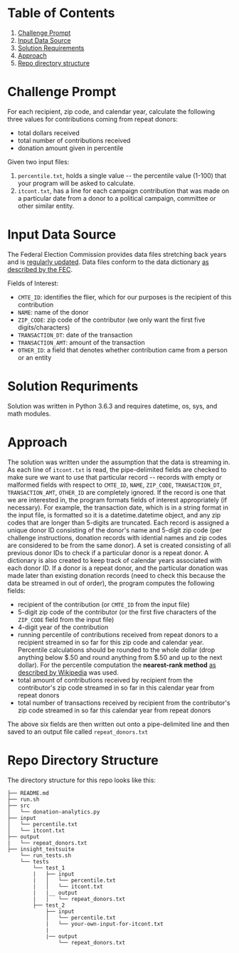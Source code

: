 # Table of Contents
1. [Challenge Prompt](README.md#challenge-prompt)
2. [Input Data Source](README.md#input-data-source)
3. [Solution Requirements](README.md#solution-requirements)
4. [Approach](README.md#approach)
5. [Repo directory structure](README.md#repo-directory-structure)

# Challenge Prompt
For each recipient, zip code, and calendar year, calculate the following three values for contributions coming from repeat donors:
* total dollars received
* total number of contributions received
* donation amount given in percentile

Given two input files:
1. `percentile.txt`, holds a single value -- the percentile value (1-100) that your program will be asked to calculate.
2. `itcont.txt`, has a line for each campaign contribution that was made on a particular date from a donor to a political campaign, committee or other similar entity. 

# Input Data Source 
The Federal Election Commission provides data files stretching back years and is [regularly updated](http://classic.fec.gov/finance/disclosure/ftpdet.shtml). Data files conform to the data dictionary [as described by the FEC](http://classic.fec.gov/finance/disclosure/metadata/DataDictionaryContributionsbyIndividuals.shtml).

Fields of Interest:
* `CMTE_ID`: identifies the flier, which for our purposes is the recipient of this contribution
* `NAME`: name of the donor
* `ZIP_CODE`:  zip code of the contributor (we only want the first five digits/characters)
* `TRANSACTION_DT`: date of the transaction
* `TRANSACTION_AMT`: amount of the transaction
* `OTHER_ID`: a field that denotes whether contribution came from a person or an entity 

# Solution Requriments
Solution was written in Python 3.6.3 and requires datetime, os, sys, and math modules.

# Approach
The solution was written under the assumption that the data is streaming in. As each line of `itcont.txt` is read, the pipe-delimited fields are checked to make sure we want to use that particular record -- records with empty or malformed fields with respect to `CMTE_ID`, `NAME`, `ZIP_CODE`, `TRANSACTION_DT`, `TRANSACTION_AMT`, `OTHER_ID` are completely ignored. If the record is one that we are interested in, the program formats fields of interest appropriately (if necessary). For example, the transaction date, which is in a string format in the input file, is formatted so it is a datetime.datetime object, and any zip codes that are longer than 5-digits are truncated. Each record is assigned a unique donor ID consisting of the donor's name and 5-digit zip code (per challenge instructions, donation records with idential names and zip codes are considered to be from the same donor). A set is created consisting of all previous donor IDs to check if a particular donor is a repeat donor. A dictionary is also created to keep track of calendar years associated with each donor ID. If a donor is a repeat donor, and the particular donation was made later than existing donation records (need to check this because the data be streamed in out of order), the program computes the following fields:

* recipient of the contribution (or `CMTE_ID` from the input file)
* 5-digit zip code of the contributor (or the first five characters of the `ZIP_CODE` field from the input file)
* 4-digit year of the contribution
* running percentile of contributions received from repeat donors to a recipient streamed in so far for this zip code and calendar year. Percentile calculations should be rounded to the whole dollar (drop anything below $.50 and round anything from $.50 and up to the next dollar). For the percentile computation the **nearest-rank method** [as described by Wikipedia](https://en.wikipedia.org/wiki/Percentile) was used.
* total amount of contributions received by recipient from the contributor's zip code streamed in so far in this calendar year from repeat donors
* total number of transactions received by recipient from the contributor's zip code streamed in so far this calendar year from repeat donors

The above six fields are then written out onto a pipe-delimited line and then saved to an output file called `repeat_donors.txt`


# Repo Directory Structure

The directory structure for this repo looks like this:

    ├── README.md 
    ├── run.sh
    ├── src
    │   └── donation-analytics.py
    ├── input
    │   └── percentile.txt
    │   └── itcont.txt
    ├── output
    |   └── repeat_donors.txt
    ├── insight_testsuite
        └── run_tests.sh
        └── tests
            └── test_1
            |   ├── input
            |   │   └── percentile.txt
            |   │   └── itcont.txt
            |   |__ output
            |   │   └── repeat_donors.txt
            ├── test_2
                ├── input
                │   └── percentile.txt
                |   └── your-own-input-for-itcont.txt
                |   
                |── output
                    └── repeat_donors.txt





